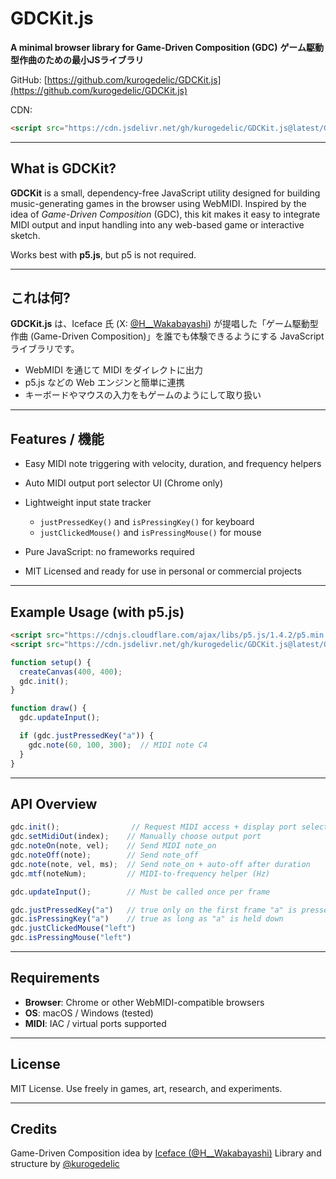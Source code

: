 # GDCKit.js

**A minimal browser library for Game-Driven Composition (GDC)**
**ゲーム駆動型作曲のための最小JSライブラリ**

GitHub: [https://github.com/kurogedelic/GDCKit.js](https://github.com/kurogedelic/GDCKit.js)

CDN:
```html
<script src="https://cdn.jsdelivr.net/gh/kurogedelic/GDCKit.js@latest/GDCKit.js"></script>
```

---

## What is GDCKit?

**GDCKit** is a small, dependency-free JavaScript utility designed for building music-generating games in the browser using WebMIDI. Inspired by the idea of *Game-Driven Composition* (GDC), this kit makes it easy to integrate MIDI output and input handling into any web-based game or interactive sketch.

Works best with **p5.js**, but p5 is not required.

---

## これは何?

**GDCKit.js** は、Iceface 氏 (X: [@H\_\_Wakabayashi](https://t.co/VcbZwkqrxz)) が提唱した「ゲーム駆動型作曲 (Game-Driven Composition)」を誰でも体験できるようにする JavaScript ライブラリです。

* WebMIDI を通じて MIDI をダイレクトに出力
* p5.js などの Web エンジンと簡単に連携
* キーボードやマウスの入力をもゲームのようにして取り扱い

---

## Features / 機能

* Easy MIDI note triggering with velocity, duration, and frequency helpers
* Auto MIDI output port selector UI (Chrome only)
* Lightweight input state tracker

  * `justPressedKey()` and `isPressingKey()` for keyboard
  * `justClickedMouse()` and `isPressingMouse()` for mouse
* Pure JavaScript: no frameworks required
* MIT Licensed and ready for use in personal or commercial projects

---

## Example Usage (with p5.js)

```html
<script src="https://cdnjs.cloudflare.com/ajax/libs/p5.js/1.4.2/p5.min.js"></script>
<script src="https://cdn.jsdelivr.net/gh/kurogedelic/GDCKit.js@latest/GDCKit.js"></script>
```

```js
function setup() {
  createCanvas(400, 400);
  gdc.init();
}

function draw() {
  gdc.updateInput();

  if (gdc.justPressedKey("a")) {
    gdc.note(60, 100, 300);  // MIDI note C4
  }
}
```

---

## API Overview

```js
gdc.init();                // Request MIDI access + display port selector
gdc.setMidiOut(index);    // Manually choose output port
gdc.noteOn(note, vel);    // Send MIDI note_on
gdc.noteOff(note);        // Send note_off
gdc.note(note, vel, ms);  // Send note_on + auto-off after duration
gdc.mtf(noteNum);         // MIDI-to-frequency helper (Hz)

gdc.updateInput();        // Must be called once per frame

gdc.justPressedKey("a")   // true only on the first frame "a" is pressed
gdc.isPressingKey("a")    // true as long as "a" is held down
gdc.justClickedMouse("left")
gdc.isPressingMouse("left")
```

---

## Requirements

* **Browser**: Chrome or other WebMIDI-compatible browsers
* **OS**: macOS / Windows (tested)
* **MIDI**: IAC / virtual ports supported

---

## License

MIT License. Use freely in games, art, research, and experiments.

---

## Credits

Game-Driven Composition idea by [Iceface (@H\_\_Wakabayashi)](https://t.co/VcbZwkqrxz)
Library and structure by [@kurogedelic](https://github.com/kurogedelic)
